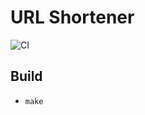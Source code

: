 # URL Shortener

![CI](https://github.com/Misphix/urlshortener/actions/workflows/go.yml/badge.svg)
## Build
- `make`